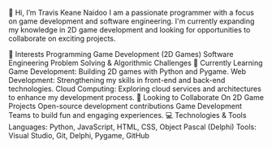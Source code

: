 👋 Hi, I’m Travis Keane Naidoo
I am a passionate programmer with a focus on game development and software engineering. I'm currently expanding my knowledge in 2D game development and looking for opportunities to collaborate on exciting projects.

👀 Interests
Programming
Game Development (2D Games)
Software Engineering
Problem Solving & Algorithmic Challenges
🌱 Currently Learning
Game Development: Building 2D games with Python and Pygame.
Web Development: Strengthening my skills in front-end and back-end technologies.
Cloud Computing: Exploring cloud services and architectures to enhance my development process.
💞️ Looking to Collaborate On
2D Game Projects
Open-source development contributions
Game Development Teams to build fun and engaging experiences.
💻 Technologies & Tools
Languages: Python, JavaScript, HTML, CSS, Object Pascal (Delphi)
Tools: Visual Studio, Git, Delphi, Pygame, GitHub

